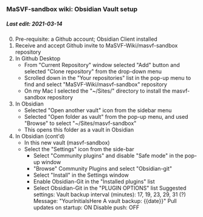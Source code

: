 ### MaSVF-sandbox wiki: Obsidian Vault setup
##### Last edit: 2021-03-14

0. Pre-requisite: a Github account; Obsidian Client installed
1. Receive and accept Github invite to MaSVF-Wiki/masvf-sandbox repository
2. In Github Desktop
    - From "Current Repository" window selected "Add" button and selected "Clone repository" from the drop-down menu
    - Scrolled down in the "Your repositories" list in the pop-up menu to find and select "MaSVF-Wiki/masvf-sandbox" repository
    - On my Mac I selected the "~/Sites/" directory to install the masvf-sandbox repository
 3. In Obsidian
     - Selected "Open another vault" icon from the sidebar menu
     - Selected "Open folder as vault" from the pop-up menu, and used "Browse" to select "~/Sites/masvf-sandbox"
     - This opens this folder as a vault in Obsidian
   4. In Obsidian (cont'd)
       - In this new vault (masvf-sandbox)
       - Select the "Settings" icon from the side-bar
       		- Select "Community plugins" and disable "Safe mode" in the pop-up window
       		- "Browse" Community Plugins and select "Obsidian-git"
       		- Select "Install" in the Settings window
       		- Enable Obsidian-Git in the "Installed plugins" list
       		- Select Obsidian-Git in the "PLUGIN OPTIONS" list
       		   Suggested settings:
			   Vault backup interval (minutes): 17, 19, 23, 29, 31 (?)
			   Message: "YourInitialsHere A vault backup: {{date}}"
			   Pull updates on startup: ON
			   Disable push: OFF
			   
